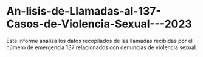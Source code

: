 # An-lisis-de-Llamadas-al-137-Casos-de-Violencia-Sexual---2023
Este informe analiza los datos recopilados de las llamadas recibidas por el número de emergencia 137 relacionados con denuncias de violencia sexual. 
